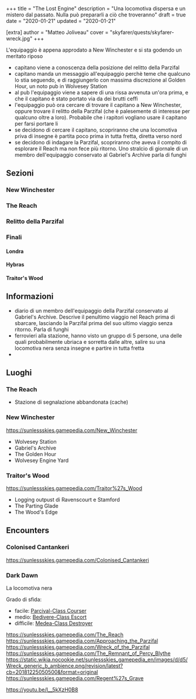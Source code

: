+++
title = "The Lost Engine"
description = "Una locomotiva dispersa e un mistero dal passato. Nulla può prepararli a ciò che troveranno"
draft = true
date = "2020-01-21"
updated = "2020-01-21"

[extra]
author = "Matteo Joliveau"
cover = "skyfarer/quests/skyfarer-wreck.jpg"
+++

L'equipaggio è appena approdato a New Winchester e si sta godendo un meritato riposo

- capitano viene a conoscenza della posizione del relitto della Parzifal
- capitano manda un messaggio all'equipaggio perchè teme che qualcuno lo stia seguendo, e di raggiungerlo con massima discrezione al Golden Hour, un noto pub in Wolvesey Station
- al pub l'equipaggio viene a sapere di una rissa avvenuta un'ora prima, e che il capitano è stato portato via da dei brutti ceffi
- l'equipaggio può ora cercare di trovare il capitano a New Winchester, oppure trovare il relitto della Parzifal (che è palesemente di interesse per qualcuno oltre a loro). Probabile che i rapitori vogliano usare il capitano per farsi portare li
- se decidono di cercare il capitano, scopriranno che una locomotiva priva di insegne è partita poco prima in tutta fretta, diretta verso nord
- se decidono di indagare la Parzifal, scopriranno che aveva il compito di esplorare il Reach ma non fece più ritorno. Uno stralcio di giornale di un membro dell'equipaggio conservato al Gabriel's Archive parla di funghi

## Sezioni

### New Winchester

### The Reach

### Relitto della Parzifal

### Finali
#### Londra
#### Hybras
#### Traitor's Wood

## Informazioni
- diario di un membro dell'equipaggio della Parzifal conservato al Gabriel's Archive. Descrive il penultimo viaggio nel Reach prima di sbarcare, lasciando la Parzifal prima del suo ultimo viaggio senza ritorno. Parla di funghi
- ferrovieri alla stazione, hanno visto un gruppo di 5 persone, una delle quali probabilmente ubriaca e sorretta dalle altre, salire su una locomotiva nera senza insegne e partire in tutta fretta
- 

## Luoghi

### The Reach

- Stazione di segnalazione abbandonata (cache)

### New Winchester

https://sunlessskies.gamepedia.com/New_Winchester

- Wolvesey Station
- Gabriel's Archive
- The Golden Hour
- Wolvesey Engine Yard

### Traitor's Wood

https://sunlessskies.gamepedia.com/Traitor%27s_Wood

- Logging outpust di Ravenscourt e Stamford
- The Parting Glade
- The Wood's Edge

## Encounters

### Colonised Cantankeri

https://sunlessskies.gamepedia.com/Colonised_Cantankeri

### Dark Dawn

La locomotiva nera

Grado di sfida:

- facile: [Parcival-Class Courser](https://sunlessskies.gamepedia.com/Parsival-Class_Courser)
- medio: [Bedivere-Class Escort](https://sunlessskies.gamepedia.com/Bedivere-Class_Escort)
- difficile: [Medea-Class Destroyer](https://sunlessskies.gamepedia.com/Medea-Class_Destroyer)


https://sunlessskies.gamepedia.com/The_Reach
https://sunlessskies.gamepedia.com/Approaching_the_Parzifal
https://sunlessskies.gamepedia.com/Wreck_of_the_Parzifal
https://sunlessskies.gamepedia.com/The_Remnant_of_Percy_Blythe
https://static.wikia.nocookie.net/sunlessskies_gamepedia_en/images/d/d5/Wreck_generic_b_ambience.png/revision/latest?cb=20181225050500&format=original
https://sunlessskies.gamepedia.com/Regent%27s_Grave

https://youtu.be/I__5kXzH0B8
